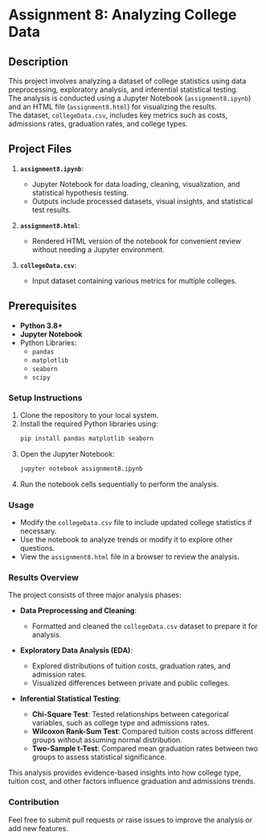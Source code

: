 # Assignment 8: Analyzing College Data

## Description
This project involves analyzing a dataset of college statistics using data preprocessing, exploratory analysis, and inferential statistical testing.  
The analysis is conducted using a Jupyter Notebook (`assignment8.ipynb`) and an HTML file (`assignment8.html`) for visualizing the results.  
The dataset, `collegeData.csv`, includes key metrics such as costs, admissions rates, graduation rates, and college types.

## Project Files

1. **`assignment8.ipynb`**: 
   - Jupyter Notebook for data loading, cleaning, visualization, and statistical hypothesis testing.
   - Outputs include processed datasets, visual insights, and statistical test results.
   
2. **`assignment8.html`**:
   - Rendered HTML version of the notebook for convenient review without needing a Jupyter environment.
   
3. **`collegeData.csv`**:
   - Input dataset containing various metrics for multiple colleges.

## Prerequisites

- **Python 3.8+**
- **Jupyter Notebook**
- Python Libraries:
  - `pandas`
  - `matplotlib`
  - `seaborn`
  - `scipy`

### Setup Instructions
1. Clone the repository to your local system.
2. Install the required Python libraries using:
   ```bash
   pip install pandas matplotlib seaborn
   ```
3. Open the Jupyter Notebook:
   ```bash
   jupyter notebook assignment8.ipynb
   ```
4. Run the notebook cells sequentially to perform the analysis.

### Usage
- Modify the `collegeData.csv` file to include updated college statistics if necessary.
- Use the notebook to analyze trends or modify it to explore other questions.
- View the `assignment8.html` file in a browser to review the analysis.

### Results Overview
The project consists of three major analysis phases:

- **Data Preprocessing and Cleaning**:
  - Formatted and cleaned the `collegeData.csv` dataset to prepare it for analysis.

- **Exploratory Data Analysis (EDA)**:
  - Explored distributions of tuition costs, graduation rates, and admission rates.
  - Visualized differences between private and public colleges.

- **Inferential Statistical Testing**:
  - **Chi-Square Test**: Tested relationships between categorical variables, such as college type and admissions rates.
  - **Wilcoxon Rank-Sum Test**: Compared tuition costs across different groups without assuming normal distribution.
  - **Two-Sample t-Test**: Compared mean graduation rates between two groups to assess statistical significance.

This analysis provides evidence-based insights into how college type, tuition cost, and other factors influence graduation and admissions trends.

### Contribution
Feel free to submit pull requests or raise issues to improve the analysis or add new features.
